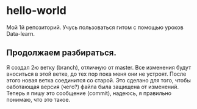 # hello-world
Мой 1й репозиторий. Учусь пользоваться гитом с помощью уроков Data-learn.

## Продолжаем разбираться.
Я создал 2ю ветку (branch), отличную от master. Все изменения будут вноситься в этой ветке, до тех пор пока меня они не устроят.
После этого новая ветка соединится со старой.
Это сделано для того, чтобы оаботающая версия (чего?) файла была защищена от изменений.
Теперь я пишу это сообщение (commit), надеюсь, я правильно понимаю, что это такое.

